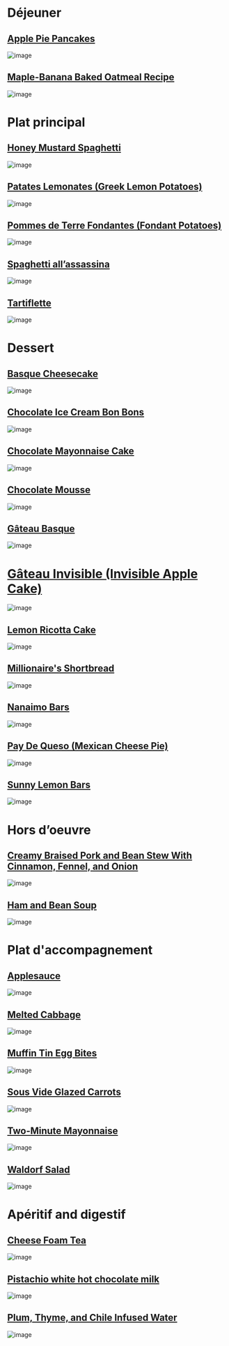 # Déjeuner
## [Apple Pie Pancakes](https://www.seriouseats.com/apple-pie-pancakes-recipe-8752129)
![image](https://www.seriouseats.com/thmb/sCnUiAAnfecUrMyLc9O_VCijnwM=/750x0/filters:no_upscale():max_bytes(150000):strip_icc()/20241121-SEA-ApplePiePancakes-RobbyLozano-Hero3-58-329096fcd0aa495ca1bd7d996499d46a.jpg)

## [Maple-Banana Baked Oatmeal Recipe](https://www.seriouseats.com/maple-banana-baked-oatmeal-recipe)
![image](https://www.seriouseats.com/thmb/DQNQbg_8ExV2VY4uXEKCoyytSQ0=/750x0/filters:no_upscale():max_bytes(150000):strip_icc()/__opt__aboutcom__coeus__resources__content_migration__serious_eats__seriouseats.com__recipes__images__2014__08__20140805-banana-baked-oatmeal.1-yvonne-ruperti-hires-7f8dca9e8ad6497e96b28cddb9ef7d3b.jpg)

# Plat principal
## [Honey Mustard Spaghetti](https://www.allrecipes.com/honey-mustard-spaghetti-recipe-8760484)
![image](https://www.allrecipes.com/thmb/TbWPlEx44kfFAkGFPhrUMxxoi3k=/0x512/filters:no_upscale():max_bytes(150000):strip_icc()/8760484_Honey-Mustard-Spaghetti_Dotdash-Meredith-Food-Studios_4x3.2-8a20d3018917441d9e9643d539745a29.jpg)

## [Patates Lemonates (Greek Lemon Potatoes)](https://www.seriouseats.com/greek-lemon-potatoes-recipe-5220151)
![image](https://www.seriouseats.com/thmb/dylnKTbz6euPVJ8XXaQsneQMGQ8=/750x0/filters:no_upscale():max_bytes(150000):strip_icc()/20220303-greek-lemon-potatoes-vicky-wasik-15-9eee1457f56b436db16cd912e1e50e5f.jpg)

## [Pommes de Terre Fondantes (Fondant Potatoes)](https://www.seriouseats.com/fondant-potatoes-recipe-5217320)
![image](https://www.seriouseats.com/thmb/gsOqzAOngFLEsDjBEg1za_ikLZg=/750x0/filters:no_upscale():max_bytes(150000):strip_icc()/20220201-fondant-potatoes-vicky-wasik-30-e4d30935f35f4a1c8140c533049e143e.jpg)

## [Spaghetti all’assassina](https://www.seriouseats.com/spaghetti-all-assassina-8733170)
![image](https://www.seriouseats.com/thmb/5MXhk4qmDn-lJAN5yrENONQit0A=/750x0/filters:no_upscale():max_bytes(150000):strip_icc()/20241024-spaghettiallassasina-AmandaSuarez13-d76f630503a04d26bb37ad4a712010d1.jpg)

## [Tartiflette](https://www.seriouseats.com/tartiflette-recipe-5217300)
![image](https://www.seriouseats.com/thmb/yQibgJOWs_lqzyB_yozA_oRLv6U=/750x0/filters:no_upscale():max_bytes(150000):strip_icc()/20220201-tartiflette-vicky-wasik-33-1387b0975ce0466d86c83ea6a8f75cd9.jpg)

# Dessert
## [Basque Cheesecake](https://www.seriouseats.com/basque-cheesecake)
![image](https://www.seriouseats.com/thmb/Q5O7cWX3fGYkTd8e1Bf-XHkgk_c=/750x0/filters:no_upscale():max_bytes(150000):strip_icc()/__opt__aboutcom__coeus__resources__content_migration__serious_eats__seriouseats.com__2021__03__20210228-basque-cheesecake-vicky-wasik-13-bcadee5c457b4564b0d11761939cfac2.jpg)

## [Chocolate Ice Cream Bon Bons](https://www.seriouseats.com/chocolate-ice-cream-bon-bon-recipe)
![image](https://www.seriouseats.com/thmb/sSexVZ-tn0vK4oj6nDzRdWn4LRo=/750x0/filters:no_upscale():max_bytes(150000):strip_icc()/__opt__aboutcom__coeus__resources__content_migration__serious_eats__seriouseats.com__recipes__images__2013__07__20130729-260987-chocolate-icecream-bonbons-1fa521da06fe4b37bd4f7359c714c199.jpg)

## [Chocolate Mayonnaise Cake](https://www.seriouseats.com/chocolate-mayonnaise-cake-recipe-8727794)
![image](https://www.seriouseats.com/thmb/12moZdZ6uwqFDnFugJWvKcAx84w=/750x0/filters:no_upscale():max_bytes(150000):strip_icc()/20241015-ChocolateMayoCake-MaureenCelestine-25-39568fdceb274ec587a02a0dfd43e8f1.jpg)

## [Chocolate Mousse](https://www.seriouseats.com/chocolate-mousse-recipe-7109970)
![image](https://www.seriouseats.com/thmb/vX75j560XNr49aW33Prtqn7GUEE=/750x0/filters:no_upscale():max_bytes(150000):strip_icc()/20230217-Chocolate-Mousse-AmandaSuarez-hero-c88c2ce9afde47d09a8b9d8d57e4434c.jpg)

## [Gâteau Basque](https://www.seriouseats.com/gateau-basque-recipe-6823020)
![image](https://www.seriouseats.com/thmb/5iDx46brMEf-gr33exSFJCPGqCo=/750x0/filters:no_upscale():max_bytes(150000):strip_icc()/10282022-GateauBasque--AmandaSuarez-StepHero-97732b2ee5564320ac863a1fb54519b3.JPG)

# [Gâteau Invisible (Invisible Apple Cake)](https://www.seriouseats.com/gateau-invisible)
![image](https://www.seriouseats.com/thmb/gVZXYu149j9nvV3YjdktjJZNCMM=/750x0/filters:no_upscale():max_bytes(150000):strip_icc()/__opt__aboutcom__coeus__resources__content_migration__serious_eats__seriouseats.com__2020__11__20201115-gateau-invisible-apple-cake-tim-chin-hero-1-cb3c0a443dc844ada1029c5b0f2a0a54.jpg)

## [Lemon Ricotta Cake](https://www.seriouseats.com/lemon-ricotta-cake-recipe-8551536)
![image](https://www.seriouseats.com/thmb/g6nGOs6Nmone4BJ5C_5hPzzhNkY=/750x0/filters:no_upscale():max_bytes(150000):strip_icc()/20240206-SEA--LemonRicottaCake-MaureenCelestine-27-d4868f9dca4542038209ca873ebff33d.jpg)

## [Millionaire's Shortbread](https://www.seriouseats.com/millionaires-shortbread-recipe-8709817)
![image](https://www.seriouseats.com/thmb/Jkz1u6xdLEZ52e5qh47Gr_n5wkM=/750x0/filters:no_upscale():max_bytes(150000):strip_icc()/20240910-SEA-MillionairesShortbread-AmandaSuarez-hero-6e6073a8deb64b4faacd6d68c755599a.jpg)

## [Nanaimo Bars](https://www.seriouseats.com/best-nanaimo-bars-recipe-8671193)
![image](https://www.seriouseats.com/thmb/p151309aykeAj12C0sHaM9GxLcU=/750x0/filters:no_upscale():max_bytes(150000):strip_icc()/20240628-NanaimoBars-AmandaSuarez-hero-82c6e1320a5b4141ad9557a9800f6fed.jpg)

## [Pay De Queso (Mexican Cheese Pie)](https://www.seriouseats.com/pay-de-queso-mexican-cheese-pie-recipe-6829247)
![image](https://www.seriouseats.com/thmb/ZpUc0MSClaigapDLa--pCW6AIyQ=/750x0/filters:no_upscale():max_bytes(150000):strip_icc()/20221116-Pays-de-Queso-Amanda-Suarez-hedenote2-b9d4268e8e2b4dd28f77940582070513.JPG)

## [Sunny Lemon Bars](https://www.seriouseats.com/sunny-lemon-bars-recipe)
![image](https://www.seriouseats.com/thmb/ZXWMPVnVFhHvlrV3cNaz8qFrVvo=/750x0/filters:no_upscale():max_bytes(150000):strip_icc()/__opt__aboutcom__coeus__resources__content_migration__serious_eats__seriouseats.com__recipes__images__2016__03__20160223-lemon-bars-vicky-wasik-21-08653d6abf6c442bb524f7b9b4fc0a2b.jpg)

# Hors d’oeuvre
## [Creamy Braised Pork and Bean Stew With Cinnamon, Fennel, and Onion](https://www.seriouseats.com/creamy-braised-pork-and-bean-stew-cinnamon-fennel-and-onion-5217276)
![image](https://www.seriouseats.com/thmb/Mtr8Avn8yk2AK9SsSBB2Z3D80fo=/750x0/filters:no_upscale():max_bytes(150000):strip_icc()/porkandbeans-beauties-4-9a29bdad6c6b4af5bbd7d5dfc1e67233.jpg)

## [Ham and Bean Soup](https://www.seriouseats.com/ham-and-bean-soup-recipe-5221025)
![image](https://www.seriouseats.com/thmb/f9xsj61W86rUG9JRD3uysQiLD6w=/750x0/filters:no_upscale():max_bytes(150000):strip_icc()/20220215-Ham-and-Bean-Soup-Liz-Voltz-Hero-Horz-2-47668a2f054d4efc9041c36ad7e77359.jpg)

# Plat d'accompagnement
## [Applesauce](https://www.seriouseats.com/sweetened-spiced-applesauce-recipe)
![image](https://www.seriouseats.com/thmb/zXoxa_PgBaPAJzf9TIndCcJ90Wc=/750x0/filters:no_upscale():max_bytes(150000):strip_icc()/__opt__aboutcom__coeus__resources__content_migration__serious_eats__seriouseats.com__recipes__images__2017__11__20171019-apple-sauce-vicky-wasik-13-882419f2e13d4ed193b5d1f8512b5609.jpg)

## [Melted Cabbage](https://www.seriouseats.com/melting-cabbage-recipe-11682376)
![image](https://www.seriouseats.com/thmb/TMyiL12b_8sRwS7epUVdajmDU2w=/750x0/filters:no_upscale():max_bytes(150000):strip_icc()/20250213-SEA-MeltingCabbage-JenCausey-Beauty1-72-5edf1c4a147345ea958a83847aaa12cb.jpg)

## [Muffin Tin Egg Bites](https://www.seriouseats.com/kale-and-mushroom-egg-bites-recipe-11703113)
![image](https://www.seriouseats.com/thmb/LwC6668zeQlm0B0gRoSGh1AcJuw=/750x0/filters:no_upscale():max_bytes(150000):strip_icc()/20250226-SEA-KaleandMushroomEggBitesMuffinTin-ShriRepp-Beauty3-35-d6295f0c9eb7476eab6e3eefd8b0b914.jpg)

## [Sous Vide Glazed Carrots](https://www.seriouseats.com/sous-vide-glazed-carrots-recipe)
![image](https://www.seriouseats.com/thmb/eFrGOVv9TGoHvoYx-sMDSEDvFe4=/750x0/filters:no_upscale():max_bytes(150000):strip_icc()/sous-vide-glazed-carrots-recipe-hero-01_1-24bcf568b5f94b5b9a9e41bde0711ae0.JPG)

## [Two-Minute Mayonnaise](https://www.seriouseats.com/two-minute-mayonnaise)
![image](https://www.seriouseats.com/thmb/vD4syIQrVXiK7oEip9EPi204-6k=/750x0/filters:no_upscale():max_bytes(150000):strip_icc()/two-minute-mayonnaise-04-2512665608084cff84ce7ed03a1bec97.jpg)

## [Waldorf Salad](https://www.seriouseats.com/waldorf-salad-recipe-8748968)
![image](https://www.seriouseats.com/thmb/r-hjBLMZ_xmuXySgPgcZgLE1tmE=/750x0/filters:no_upscale():max_bytes(150000):strip_icc()/20241010-SEA-Waldorf-Salad-Lozano_3x4_517-c57d0603ff7e4ec1a201b896656ac1ee.jpg)

# Apéritif and digestif
## [Cheese Foam Tea](https://www.seriouseats.com/cheese-foam-tea-recipe-6755262)
![image](https://www.seriouseats.com/thmb/k2jRFTVaaNgEzyOpydIRCVW384w=/750x0/filters:no_upscale():max_bytes(150000):strip_icc()/20221205-Cheesefoam-Amanda-Suarez-14-e87bb57e755d4951a35751e311b1d520.JPG)

## [Pistachio white hot chocolate milk](https://www.seriouseats.com/pistachio-white-hot-chocolate-recipe-11678772)
![image](https://www.seriouseats.com/thmb/55CT06YOg6Ew1ftpfpJWhDXkeQk=/750x0/filters:no_upscale():max_bytes(150000):strip_icc()/20250212-SEA-PistacchioWhiteHotChocolate-AmandaSuarez-hero-fb91241c4e264d6da398a788a2082c99.jpg)

## [Plum, Thyme, and Chile Infused Water](https://www.seriouseats.com/plum-infused-water-recipe-7560513)
![image](https://www.seriouseats.com/thmb/Y80B3KuP6FQLN7PlL41eAktpmQ8=/750x0/filters:no_upscale():max_bytes(150000):strip_icc()/20230713-SEA-FresnoPlumThymeInfusedWaterhero-AmandaSuarez-003-6d841a7d53bc4345bce6f97c37d48e5c.jpg)
